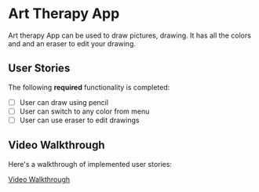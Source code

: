 # Art Therapy App

Art therapy App can be used to draw pictures, drawing. It has all the colors and and an eraser to edit your drawing.

## User Stories

The following **required** functionality is completed:

* [ ] User can draw using pencil
* [ ] User can switch to any color from menu
* [ ] User can use eraser to edit drawings

## Video Walkthrough

Here's a walkthrough of implemented user stories:

[Video Walkthrough](https://www.youtube.com/watch?v=24dO2-72Trc)

